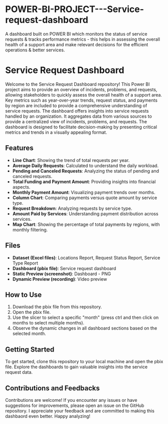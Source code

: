 # POWER-BI-PROJECT---Service-request-dashboard
A dashboard built on POWER BI which monitors the status of service requests &amp; tracks performance metrics - this helps in assessing the overall health of a support area and make relevant decisions for the efficient operations &amp; better services.

# Service Request Dashboard
Welcome to the Service Request Dashboard repository! This Power BI project aims to provide an overview of incidents, problems, and requests, allowing stakeholders to quickly assess the overall health of a support area. Key metrics such as year-over-year trends, request status, and payments by region are included to provide a comprehensive understanding of service requests. The dashboard offers insights into service requests handled by an organization. It aggregates data from various sources to provide a centralized view of incidents, problems, and requests. The dashboard is designed to facilitate decision-making by presenting critical metrics and trends in a visually appealing format.

## Features
- **Line Chart**: Showing the trend of total requests per year.
- **Average Daily Requests**: Calculated to understand the daily workload.
- **Pending and Canceled Requests**: Analyzing the status of pending and canceled requests.
- **Total Funding and Payment Amount**: Providing insights into financial aspects.
- **Monthly Payment Amount**: Visualizing payment trends over months.
- **Column Chart**: Comparing payments versus quote amount by service type.
- **Request Breakdown**: Analyzing requests by service type.
- **Amount Paid by Services**: Understanding payment distribution across services.
- **Map Chart**: Showing the percentage of total payments by regions, with monthly filtering.

## Files
- **Dataset (Excel files)**: Locations Report, Request Status Report, Service Type Report
- **Dashboard (pbix file)**: Service request dashboard
- **Static Preview (screenshot)**: Dashboard - PNG
- **Dynamic Preview (recording)**: Video preview

## How to Use

1. Download the pbix file from this repository.
2. Open the pbix file.
3. Use the slicer to select a specific "month" (press ctrl and then click on months to select multiple months).
4. Observe the dynamic changes in all dashboard sections based on the selected month.

## Getting Started

To get started, clone this repository to your local machine and open the pbix file. Explore the dashboards to gain valuable insights into the service request data.

## Contributions and Feedbacks

Contributions are welcome! If you encounter any issues or have suggestions for improvements, please open an issue on the GitHub repository. I appreciate your feedback and are committed to making this dashbaord even better.
Happy analyzing!
